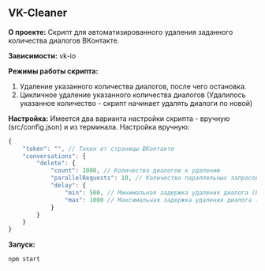 ## VK-Cleaner
**О проекте:**
Скрипт для автоматизированного удаления заданного количества диалогов ВКонтакте.

**Зависимости:**
vk-io

**Режимы работы скрипта:**
1. Удаление указанного количества диалогов, после чего остановка.
2. Цикличное удаление указанного количества диалогов (Удалилось указанное количество - скрипт начинает удалять диалоги по новой)

**Настройка:**
Имеется два варианта настройки скрипта - вручную (src/config.json) и из терминала. 
Настройка вручную:
```javascript
{
    "token": "", // Токен от страницы ВКонтакте
    "conversations": {
        "delete": {
            "count": 1000, // Количество диалогов к удалению
            "parallelRequests": 10, // Количество параллельных запросов (Максимум 25)
            "delay": {
                "min": 500, // Минимальная задержка удаления диалога (В миллисекундах)
                "max": 1000 // Максимальная задержка удаления диалога (В миллисекундах)
            }
        }
    }
}
```

**Запуск:**

    npm start

